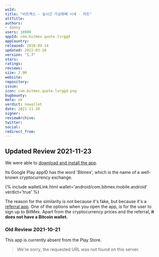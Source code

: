 ```yaml
---
wsId: 
title: "비트맥스 - 실시간 가상화폐 시세 - 차트"
altTitle: 
authors:
- danny
users: 10000
appId: com.bitmex.quote.lvrggd
appCountry: 
released: 2018-09-14
updated: 2022-03-10
version: "1.7"
stars: 
ratings: 
reviews: 
size: 2.9M
website: 
repository: 
issue: 
icon: com.bitmex.quote.lvrggd.png
bugbounty: 
meta: ok
verdict: nowallet
date: 2021-11-30
signer: 
reviewArchive:
twitter: 
social:
redirect_from:
---
```


## Updated Review 2021-11-23

We were able to [download and install the app](https://twitter.com/BitcoinWalletz/status/1463040174753923074).

Its Google Play appID has the word 'Bitmex', which is the name of a well-known cryptocurrency exchange. 

{% include walletLink.html wallet='android/com.bitmex.mobile.android' verdict='true' %}

The reason for the similarity is not because it's fake, but because it's a [referral app](https://twitter.com/BitcoinWalletz/status/1463041078295031810). One of the options when you open the app, is for the user to sign up to BitMex. Apart from the cryptocurrency prices and the referral, **it does not have a Bitcoin wallet.**

### Old Review 2021-10-21

This app is currently absent from the Play Store.

> We're sorry, the requested URL was not found on this server.

